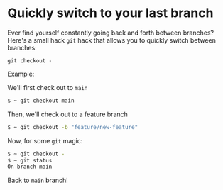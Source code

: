 # Quickly switch to your last branch

Ever find yourself constantly going back and forth between branches?
Here's a small hack `git` hack that allows you to quickly switch between branches:

`git checkout -`

Example:

We'll first check out to `main`
```sh
$ ~ git checkout main
```

Then, we'll check out to a feature branch
```sh
$ ~ git checkout -b "feature/new-feature"
```

Now, for some `git` magic:
```sh
$ ~ git checkout -
$ ~ git status
On branch main
```

Back to `main` branch!


